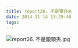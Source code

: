 ```yaml
---
title: report26. 不是银领夹
date: 2014-11-14 13:29:40
tags:
---
```

![report26. 不是銀領夾.jpg](https://i.loli.net/2018/03/23/5ab4c341eea2b.jpg)
